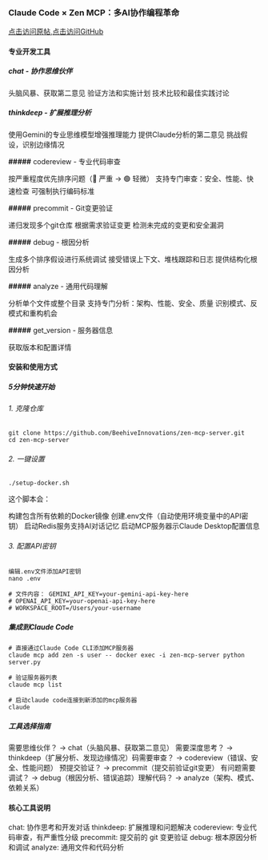 ### Claude Code × Zen MCP：多AI协作编程革命

[点击访问原帖](https://www.aivi.fyi/aiagents/introduce-Claude-Code+Zen-MCP),[点击访问GitHub](https://github.com/BeehiveInnovations/zen-mcp-server)

#### 专业开发工具

##### chat - 协作思维伙伴

头脑风暴、获取第二意见
验证方法和实施计划
技术比较和最佳实践讨论

##### thinkdeep - 扩展推理分析

使用Gemini的专业思维模型增强推理能力
提供Claude分析的第二意见
挑战假设，识别边缘情况

**#####** codereview - 专业代码审查

按严重程度优先排序问题（🔴 严重 → 🟢 轻微）
支持专门审查：安全、性能、快速检查
可强制执行编码标准

**#####** precommit - Git变更验证

递归发现多个git仓库
根据需求验证变更
检测未完成的变更和安全漏洞

**#####** debug - 根因分析

生成多个排序假设进行系统调试
接受错误上下文、堆栈跟踪和日志
提供结构化根因分析

**#####** analyze - 通用代码理解

分析单个文件或整个目录
支持专门分析：架构、性能、安全、质量
识别模式、反模式和重构机会

**#####** get_version - 服务器信息

获取版本和配置详情

#### 安装和使用方式
##### 5分钟快速开始
###### 1. 克隆仓库

```
git clone https://github.com/BeehiveInnovations/zen-mcp-server.git
cd zen-mcp-server
```

###### 2. 一键设置

```
./setup-docker.sh
```

这个脚本会：

构建包含所有依赖的Docker镜像
创建.env文件（自动使用环境变量中的API密钥）
启动Redis服务支持AI对话记忆
启动MCP服务器示Claude Desktop配置信息

###### 3. 配置API密钥

```
编辑.env文件添加API密钥
nano .env

# 文件内容： GEMINI_API_KEY=your-gemini-api-key-here
# OPENAI_API_KEY=your-openai-api-key-here
# WORKSPACE_ROOT=/Users/your-username
```

##### 集成到Claude Code
```
# 直接通过Claude Code CLI添加MCP服务器
claude mcp add zen -s user -- docker exec -i zen-mcp-server python server.py

# 验证服务器列表
claude mcp list

# 启动claude code连接到新添加的mcp服务器
claude
```

##### 工具选择指南
需要思维伙伴？ → chat（头脑风暴、获取第二意见）
需要深度思考？ → thinkdeep（扩展分析、发现边缘情况）码需要审查？ → codereview（错误、安全、性能问题）
预提交验证？ → precommit（提交前验证git变更）
有问题需要调试？ → debug（根因分析、错误追踪）理解代码？ → analyze（架构、模式、依赖关系）

#### 核心工具说明
chat: 协作思考和开发对话
thinkdeep: 扩展推理和问题解决
codereview: 专业代码审查，有严重性分级
precommit: 提交前的 git 变更验证
debug: 根本原因分析和调试
analyze: 通用文件和代码分析